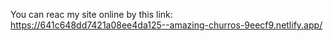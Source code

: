 You can reac my site online by this link:
https://641c648dd7421a08ee4da125--amazing-churros-9eecf9.netlify.app/
